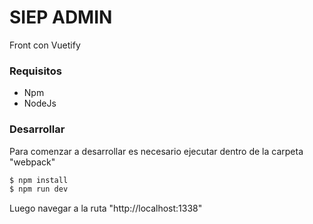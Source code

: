 # SIEP ADMIN
Front con Vuetify

### Requisitos
  - Npm
  - NodeJs

### Desarrollar

Para comenzar a desarrollar es necesario ejecutar dentro de la carpeta "webpack"
```sh
$ npm install
$ npm run dev
```

Luego navegar a la ruta "http://localhost:1338"
